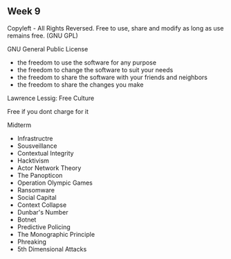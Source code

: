 ## Week 9 

Copyleft - All Rights Reversed. Free to use, share and modify as long as use remains free. (GNU GPL)

GNU General Public License 
- the freedom to use the software for any purpose
- the freedom to change the software to suit your needs
- the freedom to share the software with your friends and neighbors
- the freedom to share the changes you make

Lawrence Lessig: Free Culture

Free if you dont charge for it 

Midterm 
- Infrastructre
- Sousveillance
- Contextual Integrity
- Hacktivism
- Actor Network Theory
- The Panopticon
- Operation Olympic Games
- Ransomware
- Social Capital
- Context Collapse
- Dunbar's Number
- Botnet
- Predictive Policing
- The Monographic Principle
- Phreaking
- 5th Dimensional Attacks

